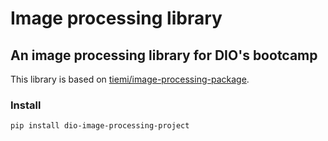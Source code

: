 # Image processing library

## An image processing library for DIO's bootcamp

This library is based on [tiemi/image-processing-package](https://github.com/tiemi/image-processing-package).


### Install

```bash
pip install dio-image-processing-project
```

